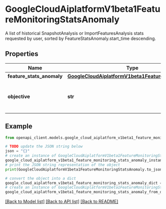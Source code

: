 # GoogleCloudAiplatformV1beta1FeatureMonitoringStatsAnomaly

A list of historical SnapshotAnalysis or ImportFeaturesAnalysis stats requested by user, sorted by FeatureStatsAnomaly.start_time descending.

## Properties

Name | Type | Description | Notes
------------ | ------------- | ------------- | -------------
**feature_stats_anomaly** | [**GoogleCloudAiplatformV1beta1FeatureStatsAnomaly**](GoogleCloudAiplatformV1beta1FeatureStatsAnomaly.md) |  | [optional] 
**objective** | **str** | Output only. The objective for each stats. | [optional] [readonly] 

## Example

```python
from openapi_client.models.google_cloud_aiplatform_v1beta1_feature_monitoring_stats_anomaly import GoogleCloudAiplatformV1beta1FeatureMonitoringStatsAnomaly

# TODO update the JSON string below
json = "{}"
# create an instance of GoogleCloudAiplatformV1beta1FeatureMonitoringStatsAnomaly from a JSON string
google_cloud_aiplatform_v1beta1_feature_monitoring_stats_anomaly_instance = GoogleCloudAiplatformV1beta1FeatureMonitoringStatsAnomaly.from_json(json)
# print the JSON string representation of the object
print(GoogleCloudAiplatformV1beta1FeatureMonitoringStatsAnomaly.to_json())

# convert the object into a dict
google_cloud_aiplatform_v1beta1_feature_monitoring_stats_anomaly_dict = google_cloud_aiplatform_v1beta1_feature_monitoring_stats_anomaly_instance.to_dict()
# create an instance of GoogleCloudAiplatformV1beta1FeatureMonitoringStatsAnomaly from a dict
google_cloud_aiplatform_v1beta1_feature_monitoring_stats_anomaly_from_dict = GoogleCloudAiplatformV1beta1FeatureMonitoringStatsAnomaly.from_dict(google_cloud_aiplatform_v1beta1_feature_monitoring_stats_anomaly_dict)
```
[[Back to Model list]](../README.md#documentation-for-models) [[Back to API list]](../README.md#documentation-for-api-endpoints) [[Back to README]](../README.md)



